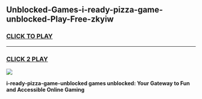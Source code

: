 
## Unblocked-Games-i-ready-pizza-game-unblocked-Play-Free-zkyiw
<h3>
<a href="https://premium76.site?title=i-ready-pizza-game-unblocked&ref=20A">CLICK TO PLAY</a></h3>
<hr>

<h3>
<a href="https://premium76.site?title=i-ready-pizza-game-unblocked&ref=20A">CLICK 2 PLAY</a>
  
</h3>

<a href="https://premium76.site?title=i-ready-pizza-game-unblocked&ref=20A"><img src="https://clearcache.store/games.png"></a>


**i-ready-pizza-game-unblocked games unblocked: Your Gateway to Fun and Accessible Online Gaming**
